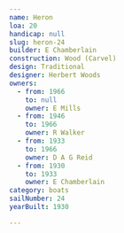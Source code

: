 ```yaml
---
name: Heron
loa: 20
handicap: null
slug: heron-24
builder: E Chamberlain
construction: Wood (Carvel)
design: Traditional
designer: Herbert Woods
owners:
  - from: 1966
    to: null
    owner: E Mills
  - from: 1946
    to: 1966
    owner: R Walker
  - from: 1933
    to: 1966
    owner: D A G Reid
  - from: 1930
    to: 1933
    owner: E Chamberlain
category: boats
sailNumber: 24
yearBuilt: 1930

---
```

